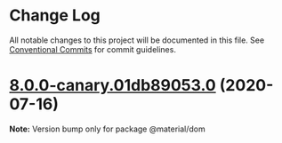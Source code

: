 # Change Log

All notable changes to this project will be documented in this file.
See [Conventional Commits](https://conventionalcommits.org) for commit guidelines.

# [8.0.0-canary.01db89053.0](https://github.com/material-components/material-components-web/compare/v7.0.0...v8.0.0-canary.01db89053.0) (2020-07-16)

**Note:** Version bump only for package @material/dom
